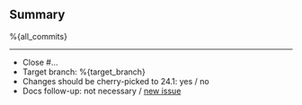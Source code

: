 ## Summary

%{all_commits}

<!--
Reminder:
- Ensure proposed changes are tested in CI
- Ensure docstrings and comments are up to date
- Update changelog if you want a mention in release notes
-->

---

- Close #...
- Target branch: %{target_branch}
- Changes should be cherry-picked to 24.1: yes / no
- Docs follow-up: not necessary / [new issue](https://git.picodata.io/picodata/picodata/docs/-/issues/new?issuable_template=followup)
<!--
- Follow-up for !...
- Depends on !...
- See also ...
-->
